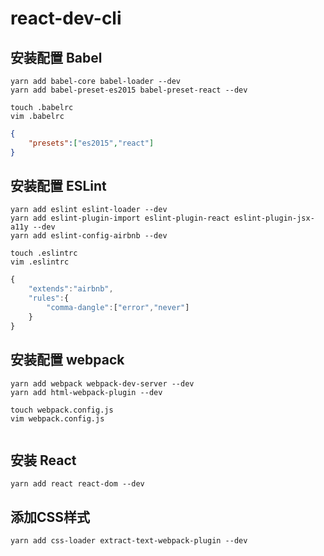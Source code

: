 # react-dev-cli

## 安装配置 Babel

```
yarn add babel-core babel-loader --dev
yarn add babel-preset-es2015 babel-preset-react --dev
```

```
touch .babelrc
vim .babelrc
```

```json
{
	"presets":["es2015","react"]
}
```

## 安装配置 ESLint

```
yarn add eslint eslint-loader --dev
yarn add eslint-plugin-import eslint-plugin-react eslint-plugin-jsx-a11y --dev
yarn add eslint-config-airbnb --dev
```

```
touch .eslintrc
vim .eslintrc
```

```js
{
	"extends":"airbnb",
	"rules":{
		"comma-dangle":["error","never"]
	}
}
```

## 安装配置 webpack

```
yarn add webpack webpack-dev-server --dev
yarn add html-webpack-plugin --dev
```

```
touch webpack.config.js
vim webpack.config.js
```

```js

```

## 安装 React

```
yarn add react react-dom --dev
```

## 添加CSS样式

```
yarn add css-loader extract-text-webpack-plugin --dev
```




































